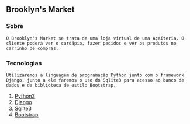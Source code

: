 ## Brooklyn's Market
     
### Sobre
    O Brooklyn's Market se trata de uma loja virtual de uma Açaíteria. O cliente poderá ver o cardápio, fazer pedidos e ver os produtos no carrinho de compras.

### Tecnologias
    Utilizaremos a linguagem de programação Python junto com o framework Django, junto a ele faremos o uso do Sqlite3 para acesso ao banco de dados e da biblioteca de estilo Bootstrap.

1. [Python3](https://www.python.org/) 
2. [Django](https://www.djangoproject.com/)
3. [Sqlite3](https://www.sqlite.org/index.html)
4. [Bootstrap](https://getbootstrap.com/)



